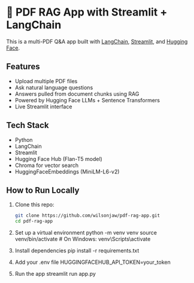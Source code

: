 # 🧠 PDF RAG App with Streamlit + LangChain

This is a multi-PDF Q&A app built with [LangChain](https://www.langchain.com/), [Streamlit](https://streamlit.io), and [Hugging Face](https://huggingface.co/).

## Features
- Upload multiple PDF files
- Ask natural language questions
- Answers pulled from document chunks using RAG
- Powered by Hugging Face LLMs + Sentence Transformers
- Live Streamlit interface

## Tech Stack
- Python
- LangChain
- Streamlit
- Hugging Face Hub (Flan-T5 model)
- Chroma for vector search
- HuggingFaceEmbeddings (MiniLM-L6-v2)

## How to Run Locally

1. Clone this repo:
   ```bash
   git clone https://github.com/wilsonjaw/pdf-rag-app.git
   cd pdf-rag-app

2. Set up a virtual environment
    python -m venv venv
    source venv/bin/activate  # On Windows: venv\Scripts\activate

3. Install dependencies
    pip install -r requirements.txt
    
4. Add your .env file
    HUGGINGFACEHUB_API_TOKEN=your_token

5. Run the app 
    streamlit run app.py